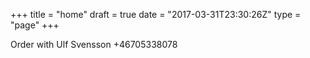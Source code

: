 +++
title = "home"
draft = true
date = "2017-03-31T23:30:26Z"
type = "page"
+++
Order with Ulf Svensson +46705338078
